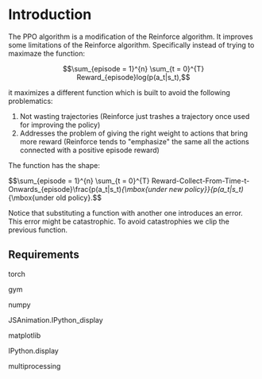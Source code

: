 # Introduction

The PPO algorithm is a modification of the Reinforce algorithm.
It improves some limitations of the Reinforce algorithm. Specifically instead of trying to maximaze the function:

$$\sum_{episode = 1}^{n} \sum_{t = 0}^{T} Reward_{episode}log(p(a_t|s_t),$$

it maximizes a different function which is built to avoid the following problematics:

1. Not wasting trajectories (Reinforce just trashes a trajectory once used for improving the policy)
2. Addresses the problem of giving the right weight to actions that bring more reward (Reinforce tends to "emphasize" the same all the actions connected with a positive episode reward)

The function has the shape:

$$\sum_{episode = 1}^{n} \sum_{t = 0}^{T} Reward-Collect-From-Time-t-Onwards_{episode}\frac{p(a_t|s_t)_{\mbox{under new policy}}{p(a_t|s_t)_{\mbox{under old policy}.$$

Notice that substituting a function with another one introduces an error. This error might be catastrophic. To avoid catastrophies we clip the previous function.

## Requirements

torch

gym

numpy

JSAnimation.IPython_display

matplotlib 

IPython.display

multiprocessing

